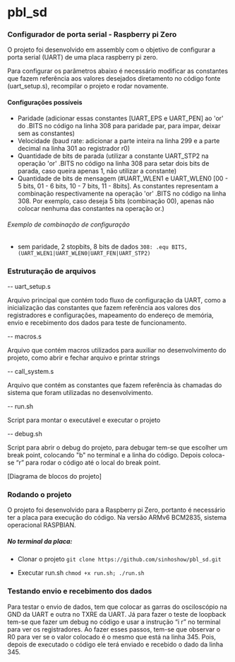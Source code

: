 # pbl_sd
### Configurador de porta serial - Raspberry pi Zero

O projeto foi desenvolvido em assembly com o objetivo de configurar a porta serial (UART) de uma placa raspberry pi zero.

Para configurar os parâmetros abaixo é necessário modificar as constantes que fazem referência aos valores desejados diretamento no código fonte (uart_setup.s), recompilar o projeto e rodar novamente.

#### Configurações possíveis
- Paridade (adicionar essas constantes [UART_EPS e UART_PEN] ao 'or' do .BITS no código na linha 308 para paridade par, para ímpar, deixar sem as constantes)
- Velocidade (baud rate: adicionar a parte inteira na linha 299 e a parte decimal na linha 301 ao registrador r0)
- Quantidade de bits de parada (utilizar a constante UART_STP2 na operação 'or' .BITS no código na linha 308 para setar dois bits de parada, caso queira apenas 1, não utilizar a constante)
- Quantidade de bits de mensagem (#UART_WLEN1 e UART_WLEN0 [00 - 5 bits, 01 - 6 bits, 10 - 7 bits, 11 - 8bits]. As constantes representam a combinação respectivamente na operação 'or' .BITS no código na linha 308. Por exemplo, caso deseja 5 bits (combinação 00), apenas não colocar nenhuma das constantes na operação or.) 

###### Exemplo de combinação de configuração
- sem paridade, 2 stopbits, 8 bits de dados
`308: .equ BITS, (UART_WLEN1|UART_WLEN0|UART_FEN|UART_STP2)`



### Estruturação de arquivos

-- uart_setup.s

Arquivo principal que contém todo fluxo de configuração da UART, como a inicialização das constantes que fazem referência aos valores dos registradores e configurações, mapeamento do endereço de memória, envio e recebimento dos dados para teste de funcionamento.

-- macros.s

Arquivo que contém macros utilizados para auxiliar no desenvolvimento do projeto, como abrir e fechar arquivo e printar strings

-- call_system.s

Arquivo que contém as constantes que fazem referência às chamadas do sistema que foram utilizadas no desenvolvimento.

-- run.sh

Script para montar o executável e executar o projeto

-- debug.sh

Script para abrir o debug do projeto, para debugar tem-se que escolher um break point, colocando "b" no terminal e a linha do código. Depois coloca-se “r” para rodar o código até o local do break point.

[Diagrama de blocos do projeto]

### Rodando o projeto
O projeto foi desenvolvido para a Raspberry pi Zero, portanto é necessário ter a placa para execução do código. Na versão ARMv6 BCM2835, sistema operacional RASPBIAN.  
##### No terminal da placa:

- Clonar o projeto
  `git clone https://github.com/sinhoshow/pbl_sd.git`

- Executar run.sh
  `chmod +x run.sh; ./run.sh`

### Testando envio e recebimento dos dados
Para testar o envio de dados, tem que colocar as garras do osciloscópio na GND da UART e outra no TXRE da UART. Já para fazer o teste de loopback tem-se que fazer um debug no código e  usar a instrução “i r” no terminal para ver os registradores. Ao fazer esses passos, tem-se que observar o R0 para ver se o valor colocado  é o mesmo que está na linha 345. Pois, depois de executado o código ele terá enviado e recebido o dado da linha 345.
